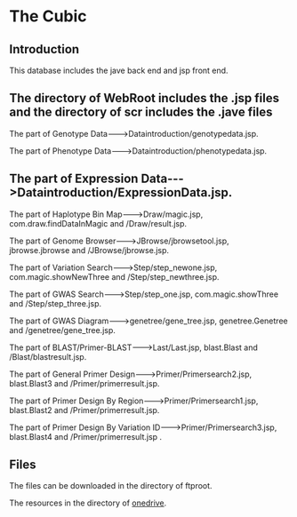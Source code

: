 The Cubic
=============

Introduction
------------
This database includes the jave back end and jsp front end. 

The directory of WebRoot includes the .jsp files and the directory of scr includes the .jave files
---
The part of Genotype Data--->Dataintroduction/genotypedata.jsp.

The part of Phenotype Data--->Dataintroduction/phenotypedata.jsp.

The part of Expression Data--->Dataintroduction/ExpressionData.jsp.
---
The part of Haplotype Bin Map--->Draw/magic.jsp, com.draw.findDataInMagic and /Draw/result.jsp.

The part of Genome Browser--->JBrowse/jbrowsetool.jsp, jbrowse.jbrowse and /JBrowse/jbrowse.jsp.

The part of Variation Search--->Step/step_newone.jsp, com.magic.showNewThree and /Step/step_newthree.jsp.

The part of GWAS Search--->Step/step_one.jsp, com.magic.showThree and /Step/step_three.jsp.

The part of GWAS Diagram--->genetree/gene_tree.jsp, genetree.Genetree and /genetree/gene_tree.jsp.

The part of BLAST/Primer-BLAST--->Last/Last.jsp, blast.Blast and /Blast/blastresult.jsp.

The part of General Primer Design--->Primer/Primersearch2.jsp, blast.Blast3 and /Primer/primerresult.jsp.

The part of Primer Design By Region--->Primer/Primersearch1.jsp, blast.Blast2 and /Primer/primerresult.jsp.

The part of Primer Design By Variation ID--->Primer/Primersearch3.jsp, blast.Blast4 and /Primer/primerresult.jsp .

Files
------
The files can be downloaded in the directory of ftproot.

The resources in the directory of [onedrive](https://1479696753-my.sharepoint.com/:f:/g/personal/weicc_hechuan_ooo/EnMR71mHDw9PtNJSSY0lPyUBnWrU-5B_iWF483PB5e7ssw?e=bCBbFY).

